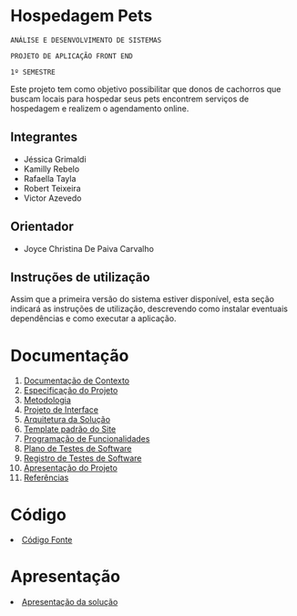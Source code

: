 # Hospedagem Pets

`ANÁLISE E DESENVOLVIMENTO DE SISTEMAS`

`PROJETO DE APLICAÇÃO FRONT END`

`1º SEMESTRE`

Este projeto tem como objetivo possibilitar que donos de cachorros que buscam locais para hospedar seus pets encontrem serviços de hospedagem e realizem o agendamento online. 

## Integrantes

* Jéssica Grimaldi
* Kamilly Rebelo
* Rafaella Tayla
* Robert Teixeira
* Victor Azevedo

## Orientador

* Joyce Christina De Paiva Carvalho

## Instruções de utilização

Assim que a primeira versão do sistema estiver disponível, esta seção indicará as instruções de utilização, descrevendo como instalar eventuais dependências e como executar a aplicação.

# Documentação

<ol>
<li><a href="docs/01-Documentação de Contexto.md"> Documentação de Contexto</a></li>
<li><a href="docs/02-Especificação do Projeto.md"> Especificação do Projeto</a></li>
<li><a href="docs/03-Metodologia.md"> Metodologia</a></li>
<li><a href="docs/04-Projeto de Interface.md"> Projeto de Interface</a></li>
<li><a href="docs/05-Arquitetura da Solução.md"> Arquitetura da Solução</a></li>
<li><a href="docs/06-Template padrão do Site.md"> Template padrão do Site</a></li>
<li><a href="docs/07-Programação de Funcionalidades.md"> Programação de Funcionalidades</a></li>
<li><a href="docs/08-Plano de Testes de Software.md"> Plano de Testes de Software</a></li>
<li><a href="docs/09-Registro de Testes de Software.md"> Registro de Testes de Software</a></li>
<li><a href="docs/10-Apresentação do Projeto.md"> Apresentação do Projeto</a></li>
<li><a href="docs/11-Referências.md"> Referências</a></li>
</ol>

# Código

<li><a href="src/README.md"> Código Fonte</a></li>

# Apresentação

<li><a href="presentation/README.md"> Apresentação da solução</a></li>

